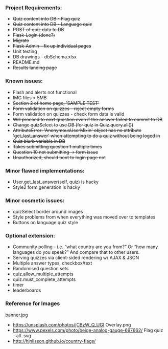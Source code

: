 ### Project Requirements:
* <del>Quiz content into DB - Flag quiz
* <del>Quiz content into DB - Language quiz
* <del>POST of quiz data to DB
* <del>Flask-Login (done?)
* <del>Migrate
* <del>Flask-Admin - fix up individual pages
* Unit testing
* DB drawings - dbSchema.xlsx
* README.md
* <del>Results landing page

### Known issues:
* Flash and alerts not functional
* <del>IMG files > 5MB
* <del>Section 2 of home page, 'SAMPLE TEST'
* <del>Form validation on quizzes - reject empty forms
* Form validation on quizzes -  check form data is valid
* <del>Will proceed to next question even if the answer failed to commit to DB
* <del>Change quizSelect to use DB (for quiz in Quiz.query.all())
* <del>AttributeError: 'AnonymousUserMixin' object has no attribute 'get_last_answer' when attempting to do a quiz without being loged in
* <del>Quiz blurb variable in DB
* <del>Takes submitting question 1 multiple times
* <del>Question 10 not submitting -> form issue
* <del>Unauthorized, should boot to login page not

### Minor flawed implementations:
* User.get_last_answer(self, quiz) is hacky
* Style2 form generation is hacky

### Minor cosmetic issues:
* quizSelect border around images
* Style problems from when everything was moved over to templates
* Buttons on language quiz style

### Optional extension:
* Community polling - i.e. “what country are you from?” Or “how many languages do you speak?” And compare that to other users.
* Serving quizzes via client-sided rendering w/ AJAX & JSON
* Multiple answer types, checkbox/text
* Randomised question sets
* quiz.allow_multiple_attempts
* quiz.must_complete_attempts
* timer
* leaderboards

### Reference for Images
banner.jpg
- https://unsplash.com/photos/jCBzW_Q_UGI
Overlay.png
- https://www.pexels.com/photo/beige-analog-gauge-697662/
Flag quiz - all .svg
- http://hjnilsson.github.io/country-flags/